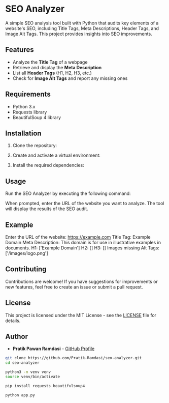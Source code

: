 

# SEO Analyzer

A simple SEO analysis tool built with Python that audits key elements of a website's SEO, including Title Tags, Meta Descriptions, Header Tags, and Image Alt Tags. This project provides insights into SEO improvements.

## Features

- Analyze the **Title Tag** of a webpage
- Retrieve and display the **Meta Description**
- List all **Header Tags** (H1, H2, H3, etc.)
- Check for **Image Alt Tags** and report any missing ones

## Requirements

- Python 3.x
- Requests library
- BeautifulSoup 4 library

## Installation

1. Clone the repository:
   
2. Create and activate a virtual environment:
   
3. Install the required dependencies:

## Usage

Run the SEO Analyzer by executing the following command:

When prompted, enter the URL of the website you want to analyze. The tool will display the results of the SEO audit.

## Example


Enter the URL of the website: https://example.com
Title Tag: Example Domain
Meta Description: This domain is for use in illustrative examples in documents.
H1: ['Example Domain']
H2: []
H3: []
Images missing Alt Tags: ['/images/logo.png']


## Contributing

Contributions are welcome! If you have suggestions for improvements or new features, feel free to create an issue or submit a pull request.

## License

This project is licensed under the MIT License - see the [LICENSE](LICENSE) file for details.

## Author

- **Pratik Pawan Ramdasi** - [GitHub Profile](https://github.com/Pratik-Ramdasi)


```bash
git clone https://github.com/Pratik-Ramdasi/seo-analyzer.git
cd seo-analyzer
```
```bash
python3 -m venv venv
source venv/bin/activate
```
```bash
pip install requests beautifulsoup4
```
```bash
python app.py
```
